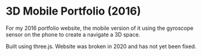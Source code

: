 # 3D Mobile Portfolio (2016)
For my 2016 portfolio website, the mobile version of it using the gyroscope sensor on the phone to create a navigate a 3D space. 

Built using three.js.
Website was broken in 2020 and has not yet been fixed.
